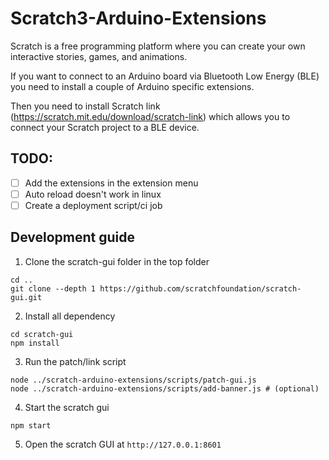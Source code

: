 # Scratch3-Arduino-Extensions

Scratch is a free programming platform where you can create your own interactive stories, games, and animations.

If you want to connect to an Arduino board via Bluetooth Low Energy (BLE) you need to install a couple of
Arduino specific extensions.

Then you need to install Scratch link (https://scratch.mit.edu/download/scratch-link) which allows you to 
connect your Scratch project to a BLE device.


## TODO:

- [ ] Add the extensions in the extension menu
- [ ] Auto reload doesn't work in linux
- [ ] Create a deployment script/ci job

## Development guide

1. Clone the scratch-gui folder in the top folder

```
cd ..
git clone --depth 1 https://github.com/scratchfoundation/scratch-gui.git
```

2. Install all dependency 

```
cd scratch-gui
npm install
```

3. Run the patch/link script

```
node ../scratch-arduino-extensions/scripts/patch-gui.js
node ../scratch-arduino-extensions/scripts/add-banner.js # (optional)
```

4. Start the scratch gui
```
npm start
```

5. Open the scratch GUI at `http://127.0.0.1:8601`
